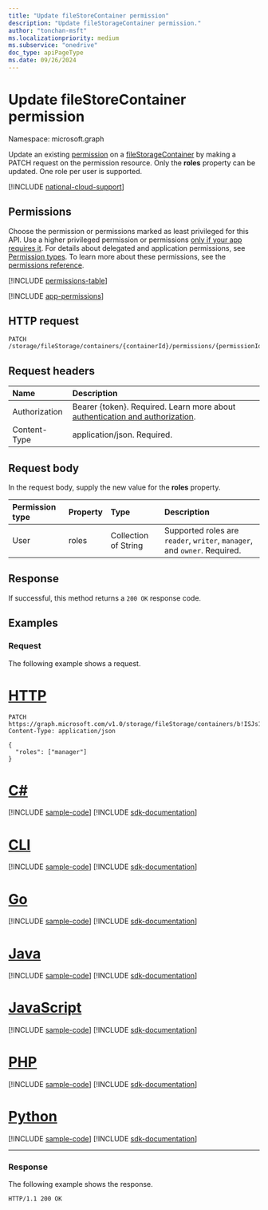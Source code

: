 ```yaml
---
title: "Update fileStoreContainer permission"
description: "Update fileStorageContainer permission."
author: "tonchan-msft"
ms.localizationpriority: medium
ms.subservice: "onedrive"
doc_type: apiPageType
ms.date: 09/26/2024
---
```


# Update fileStoreContainer permission


Namespace: microsoft.graph

Update an existing [permission](../resources/permission.md) on a [fileStorageContainer](../resources/filestoragecontainer.md) by making a PATCH request on the permission resource. Only the **roles** property can be updated. One role per user is supported.


[!INCLUDE [national-cloud-support](../../includes/global-only.md)]

## Permissions

Choose the permission or permissions marked as least privileged for this API. Use a higher privileged permission or permissions [only if your app requires it](/graph/permissions-overview#best-practices-for-using-microsoft-graph-permissions). For details about delegated and application permissions, see [Permission types](/graph/permissions-overview#permission-types). To learn more about these permissions, see the [permissions reference](/graph/permissions-reference).

<!-- { "blockType": "permissions", "name": "filestoragecontainer_update_permissions" } -->
[!INCLUDE [permissions-table](../includes/permissions/filestoragecontainer-update-permissions-permissions.md)]

[!INCLUDE [app-permissions](../includes/sharepoint-embedded-app-permissions.md)]

## HTTP request

<!-- {
  "blockType": "ignored"
}
-->
``` http
PATCH /storage/fileStorage/containers/{containerId}/permissions/{permissionId}
```

## Request headers
|Name|Description|
|:---|:---|
|Authorization|Bearer {token}. Required. Learn more about [authentication and authorization](/graph/auth/auth-concepts).|
|Content-Type|application/json. Required.|

## Request body
In the request body, supply the new value for the **roles** property.

|Permission type|Property|Type|Description|
|:---|:---|:---|:---|
|User|roles|Collection of String|Supported roles are `reader`, `writer`, `manager`, and `owner`. Required.|


## Response

If successful, this method returns a `200 OK` response code.

## Examples

### Request
The following example shows a request.
# [HTTP](#tab/http)
<!-- {
  "blockType": "request",
  "name": "update_filestoragecontainer_permissions"
}
-->
``` http
PATCH https://graph.microsoft.com/v1.0/storage/fileStorage/containers/b!ISJs1WRro0y0EWgkUYcktDa0mE8zSlFEqFzqRn70Zwp1CEtDEBZgQICPkRbil_5Z/permissions/cmVhZGVyX2k6MCMuZnxtZW1iZXJzaGlwfHJvcnlicjExMUBvdXRsb29rLmNvbQ
Content-Type: application/json

{
  "roles": ["manager"]
}
```

# [C#](#tab/csharp)
[!INCLUDE [sample-code](../includes/snippets/csharp/update-filestoragecontainer-permissions-csharp-snippets.md)]
[!INCLUDE [sdk-documentation](../includes/snippets/snippets-sdk-documentation-link.md)]

# [CLI](#tab/cli)
[!INCLUDE [sample-code](../includes/snippets/cli/update-filestoragecontainer-permissions-cli-snippets.md)]
[!INCLUDE [sdk-documentation](../includes/snippets/snippets-sdk-documentation-link.md)]

# [Go](#tab/go)
[!INCLUDE [sample-code](../includes/snippets/go/update-filestoragecontainer-permissions-go-snippets.md)]
[!INCLUDE [sdk-documentation](../includes/snippets/snippets-sdk-documentation-link.md)]

# [Java](#tab/java)
[!INCLUDE [sample-code](../includes/snippets/java/update-filestoragecontainer-permissions-java-snippets.md)]
[!INCLUDE [sdk-documentation](../includes/snippets/snippets-sdk-documentation-link.md)]

# [JavaScript](#tab/javascript)
[!INCLUDE [sample-code](../includes/snippets/javascript/update-filestoragecontainer-permissions-javascript-snippets.md)]
[!INCLUDE [sdk-documentation](../includes/snippets/snippets-sdk-documentation-link.md)]

# [PHP](#tab/php)
[!INCLUDE [sample-code](../includes/snippets/php/update-filestoragecontainer-permissions-php-snippets.md)]
[!INCLUDE [sdk-documentation](../includes/snippets/snippets-sdk-documentation-link.md)]

# [Python](#tab/python)
[!INCLUDE [sample-code](../includes/snippets/python/update-filestoragecontainer-permissions-python-snippets.md)]
[!INCLUDE [sdk-documentation](../includes/snippets/snippets-sdk-documentation-link.md)]

---

### Response
The following example shows the response.
<!-- {
  "blockType": "response",
  "truncated": true
}
-->
``` http
HTTP/1.1 200 OK
```

